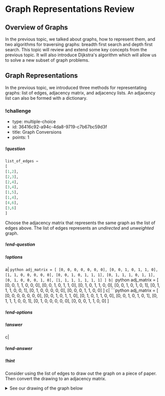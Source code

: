 # Graph Representations Review

## Overview of Graphs
In the previous topic, we talked about graphs, how to represent them, and two algorithms for traversing graphs: breadth first search and depth first search. This topic will review and extend some key concepts from the previous topic. It will also introduce Dijkstra's algorithm which will allow us to solve a new subset of graph problems. 
<!-- Add more advanced review questions -->


<!-- ======================= END CHALLENGE ======================= -->
## Graph Representations

In the previous topic, we introduced three methods for representating graphs: list of edges, adjacency matrix, and adjacency lists. An adjacency list can also be formed with a dictionary. 

### !challenge

* type: multiple-choice
* id: 36416c92-a94c-4da8-9719-c7b67bc59d3f
* title: Graph Conversions
* points: 1

##### !question
```python
list_of_edges = 
[
[1,2],
[2,3],
[2,4],
[3,4],
[1,5],
[1,4],
[4,6],
[3,6]
]
```
Choose the adjacency matrix that represents the same graph as the list of edges above. The list of edges represents an _undirected_ and _unweighted_ graph. 
##### !end-question

##### !options

a| ```python
    adj_matrix = [
        [0, 0, 0, 0, 0, 0, 0],
        [0, 0, 1, 0, 1, 1, 0],
        [1, 1, 0, 0, 0, 0, 0],
        [0, 0, 1, 0, 1, 1, 1],
        [0, 1, 1, 1, 0, 1, 1],
        [0, 1, 0, 0, 0, 1, 0],
        [1, 1, 1, 1, 1, 1, 1]
    ]
b| ```python
    adj_matrix = [
        [0, 0, 1, 1, 0, 0, 0],
        [0, 0, 1, 0, 1, 1, 0],
        [0, 1, 0, 1, 1, 0, 0],
        [0, 0, 1, 0, 1, 0, 1],
        [0, 1, 1, 1, 0, 0, 1],
        [0, 1, 0, 0, 0, 0, 0],
        [0, 0, 0, 1, 1, 0, 0]
    ]
c| ```python
    adj_matrix = [
        [0, 0, 0, 0, 0, 0, 0],
        [0, 0, 1, 0, 1, 1, 0],
        [0, 1, 0, 1, 1, 0, 0],
        [0, 0, 1, 0, 1, 0, 1],
        [0, 1, 1, 1, 0, 0, 1],
        [0, 1, 0, 0, 0, 0, 0],
        [0, 0, 0, 1, 1, 0, 0]
    ]
##### !end-options

##### !answer

c|

##### !end-answer

<!-- other optional sections -->
##### !hint 
Consider using the list of edges to draw out the graph on a piece of paper. Then convert the drawing to an adjacency matrix. 

<details>
<summary>See our drawing of the graph below</summary>
<div style="position: relative; width: 100%; height: 0; padding-top: 100.0000%;
 padding-bottom: 0; box-shadow: 0 2px 8px 0 rgba(63,69,81,0.16); margin-top: 1.6em; margin-bottom: 0.9em; overflow: hidden;
 border-radius: 8px; will-change: transform;">
  <iframe loading="lazy" style="position: absolute; width: 100%; height: 100%; top: 0; left: 0; border: none; padding: 0;margin: 0;"
    src="https:&#x2F;&#x2F;www.canva.com&#x2F;design&#x2F;DAFgMkiiMTE&#x2F;view?embed" allowfullscreen="allowfullscreen" allow="fullscreen">
  </iframe>
</div>
<a href="https:&#x2F;&#x2F;www.canva.com&#x2F;design&#x2F;DAFgMkiiMTE&#x2F;view?utm_content=DAFgMkiiMTE&amp;utm_campaign=designshare&amp;utm_medium=embeds&amp;utm_source=link" target="_blank" rel="noopener">dijkstra-q1-graph</a> 

Watch the graph be drawn:

<iframe src="https://adaacademy.hosted.panopto.com/Panopto/Pages/Embed.aspx?id=7d3983a7-0f67-4782-88d7-afe50161ada7&autoplay=false&offerviewer=true&showtitle=true&showbrand=true&captions=true&interactivity=all" height="405" width="720" style="border: 1px solid #464646;" allowfullscreen allow="autoplay"></iframe>

##### !end-hint
<!-- !rubric - !end-rubric (markdown, instructors can see while scoring a checkpoint) -->
##### !explanation 
In Option A, the last row has index 6 and therefore represents edges stemming from node 6. Each element of row 6 is a `1` indicating that node 6 has an edge to every other node in the graph, however the list of edges indicates node 6 is only connected to two other nodes in the graph, nodes 3 and 4.

In Option B, `adj_matrix[0][2]` and `adj_matrix[0][3]` indicates there is an edge from node 0 to node 2 and from node 0 to node 3 but that is not reflected in the list of edges. 

In Option C, each row-column intersection can also be found in the list of edges. Therefore, the answer is C.

See the video below for an example of translating the list of edges to an adjacency matrix. 

<iframe src="https://adaacademy.hosted.panopto.com/Panopto/Pages/Embed.aspx?id=8ae40a35-a45c-4424-977d-afe5015ea21e&autoplay=false&offerviewer=true&showtitle=true&showbrand=true&captions=true&interactivity=all" height="405" width="720" style="border: 1px solid #464646;" allowfullscreen allow="autoplay"></iframe>

##### !end-explanation 

### !end-challenge

<!-- ======================= END CHALLENGE ======================= -->

<!-- Write code to convert list of edges to adjacency matrix -->

### Representing Weighted Graphs

We can also represent weighted graphs with slight alterations to the same formats.

#### List of Edges
With a list of edges, we simply add a third value to each edge list representing the weight of that edge.

![weighted graph](images/weighted-graph.png)

For example, the following list represents the weighted graph above as a list of edges:

```py
list_of_edges = [
    [1, 2, 10],
    [1, 3, 30],
    [3, 4, 20]
]
```

#### Adjacency Matrix

With an adjacency matrix, we can use the value of each row-column intersection in the matrix to represent the weight of each edge. Generally, values of 0 are still used to indicate the absence of an edge. However, if we wanted to allow for edges with zero or negative values, we could use a value like `None` to represent the absence of an edge.

![weighted graph](images/weighted-graph.png)

Below is an example matrix of the above graph. Notice that in this graph we use a zero value to indicate the absence of an edge.

![weighted adjacency  matrix](images/weighted-adj-matrix.png)

The above weighted matrix can be represented in Python as follows:

```py
adj_matrix = [
    [0, 0, 0, 0, 0],
    [0, 0, 10, 30, 0],
    [0, 10, 0, 0, 0],
    [0, 30, 0, 0, 20],
    [0, 0, 0, 20, 0]
]
```


#### Adjacency List
With an adjacency list, tuples are commonly used to pair each destination node in a source node's edge list with the edge weight. 

![weighted graph](images/weighted-graph.png)

```py
adj_list = [
    [],
    [(2, 10), (3, 30)],
    [(1, 10)],
    [(1, 30), (4, 20)],
    [(3,20)]
]
```
Other data structures such as lists and dictionaries can also be used as an alternative to tuples to pair the destination node with the edge weight

If we wanted to represent the same graph as an adjacency dictionary, it would look like the following:

```py
adj_dict = {
    1: [(2, 10), (3, 30)],
    2: [(1, 10)],
    3: [(1, 30), (4, 20)],
    4: [(3, 20)]
}
```

### Hidden Graphs

Many interview problems can be solved using graph theory even though they are not explicitly framed as graph problems. Problems in this category usually do not provide the graph as a list of edges, adjacency list, or adjacency matrix. Instead, it is on you as the interviewee to think about how you can transform the given information into a graph.

One common scenario is a problem in which we are given a 2D matrix or grid. This matrix is **not** an adjacency matrix. In an adjacency matrix, each value in the matrix represents either the presence or absence of an _edge_ between two nodes in the graph. In these 'hidden graph' problems, each value in the matrix represents a _node_ in the graph.

Consider the following problem:
 
> Given an `mxn` 2D binary grid `grid` which represents a map of 
> `1`s (land) and `0`s (water) return _the number of islands_.
> 
> An **island** is surrounded by water and is formed by connecting adjacent lands
> horizontally or vertically. You may assume all four edges of the grid are all 
> surrounded by water. 

[Number of Islands](https://leetcode.com/problems/number-of-islands/)

If the following grid was passed in, we would expect our function to return `3` because there are three groups of adjacent 1s.

```python
grid = [
  ["1","1","0","0","0"],
  ["1","1","0","0","0"],
  ["0","0","1","0","0"],
  ["0","0","0","1","1"]
]

```
<!-- Add image of the islands -->

Notice that values of `1` in the grid represent land; values of `1` do not represent the presence of an edge between the row and column index nodes, therefore `grid` is not an adjacency matrix. Also notice that the grid we are given is _not_ a square matrix. An adjacency matrix will always be a square `nxn` matrix where `n` is the number of nodes in the graph. Even though the problem does not provide us with a graph representation we are familiar with, we can still transform the grid into a graph. 

We can think of the overall grid as our graph with each value in the grid representing a potential node. Each node has four potential neighbors: the values one left, right, up, or down of it. 

We can refine our graph to say that only pieces of land (`1`s) are actual nodes in the graph. Each of its four potential neighbors are actual neighbors if they have a value of `1`. That is to say, there is an edge between two `1`s if they are adjacent. 

Imagining the graph in this way, we can pseudocode the following solution:

```
- Create a variable `num_islands` to track the number of islands by one
- Create a list of visited values
- Iterate through each value in the grid
    - If the value is land and has not yet been visited
        - Increase `num_islands` by one
        - Start a breadth first or depth first traversal with the current value
          as the start node
            - To loop through the neighbors, check the values up, down, left,
              and right of the current value
                - If the potential neighbor has a value `1` and is unvisited add
                  it to the queue/stack
    - Add the value to list of visited values
- Return `num_islands`
```

Recall that breadth first search and depth first search in their most basic form only find _connected_ elements in a graph, so BFS/DFS will be performed multiple times, one for each island. You can try solving this problem on [Leetcode](https://leetcode.com/problems/number-of-islands/)


<!-- >>>>>>>>>>>>>>>>>>>>>> BEGIN CHALLENGE >>>>>>>>>>>>>>>>>>>>>> -->
<!-- Replace everything in square brackets [] and remove brackets  -->

### !challenge

* type: paragraph
* id: 90ba81b1-027b-4760-a801-5c27feed732f
* title: Word Search Graph
* points: 1

##### !question

Consider the following problem.

> Given an `m x n` grid of characters `board` and a string `word`, return `True` if `word` exists in the grid. 
>
> The word can be constructed from letters of sequentially adjacent cells, where adjacent cells are horizontally or vertically neighboring. The same letter cell may not be used more than once. 

Example)

![Example 1](https://assets.leetcode.com/uploads/2020/11/04/word2.jpg)

Input: `board = [["A","B","C","E"],["S","F","C","S"],["A","D","E","E"]]`

`word = "ABCCED"`

Output: `True`

[word search](https://leetcode.com/problems/word-search/)

Write out the steps to solve the above problem using a modified breadth first or depth first search.

Spend no more then 10 minutes working through this independently. Use the hints below or reach out for help if you are still feeling stuck after 10 minutes.

##### !end-question

##### !placeholder



##### !end-placeholder

##### !answer

/.*/

##### !end-answer

<!-- other optional sections -->
##### !hint
What would be the nodes of the graph?

What would be the edges of the graph?

How would you find your start and end nodes in your traversal (breadth first or depth first search)? 

How will you know if you have found the entire word?

Would you need to perform multiple iterations of breadth first or depth first search?
##### !end-hint
<!-- !rubric - !end-rubric (markdown, instructors can see while scoring a checkpoint) -->
##### !explanation 
Each letter can be thought of as a node in the graph. A node has four potential neighbors, the letters left, right, up, and down of it. 

One example of possible pseudocoded solution:

```
- Create a list of visited values
- Initialize a variable `word_length` the number of letters in `word` 
  traversed so far to zero
- Iterate through each value in the grid
    - Add the value to the list of visited values
    - If the value is the first letter in `word` and has not yet been 
      visited
        - Start a breadth first or depth first traversal with the current
          value as the start node
            - Increment `word_length` by one
            - If `word_length` is equal to the length of `word`
                - Return `True`
            - To loop through the neighbors, check the values up, down,
              left, and right of the current value
                - If the potential neighbor is the next letter in `word`
                  add it to the queue/stack
- Return `False`
```
##### !end-explanation 

### !end-challenge
